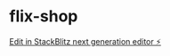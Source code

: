 # flix-shop

[Edit in StackBlitz next generation editor ⚡️](https://stackblitz.com/~/github.com/jerin370/flix-shop)